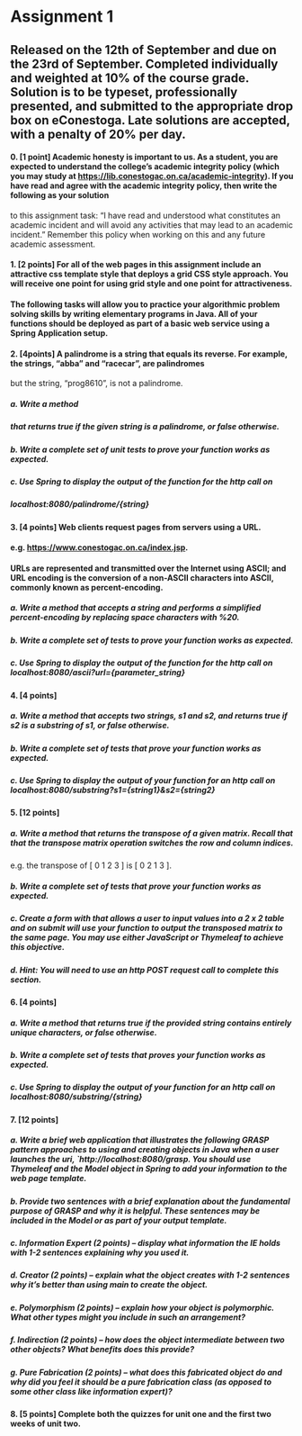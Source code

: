 # Assignment 1

## Released on the 12th of September and due on the 23rd of September. Completed individually and weighted at 10% of the course grade. Solution is to be typeset, professionally presented, and submitted to the appropriate drop box on eConestoga. Late solutions are accepted, with a penalty of 20% per day.

#### 0. [1 point] Academic honesty is important to us. As a student, you are expected to understand the college’s academic integrity policy (which you may study at https://lib.conestogac.on.ca/academic-integrity). If you have read and agree with the academic integrity policy, then write the following as your solution
to this assignment task: “I have read and understood what constitutes an academic incident and will avoid any activities that may lead to an
academic incident.” Remember this policy when working on this and any future academic assessment.

#### 1. [2 points] For all of the web pages in this assignment include an attractive css template style that deploys a grid CSS style approach. You will receive one point for using grid style and one point for attractiveness.
#### The following tasks will allow you to practice your algorithmic problem solving skills by writing elementary programs in Java. All of your functions should be deployed as part of a basic web service using a Spring Application setup.

#### 2. [4points] A palindrome is a string that equals its reverse. For example, the strings, “abba” and “racecar”, are palindromes
but the string, “prog8610”, is not a palindrome. 
##### a. Write a method 
#####    that returns true if the given string is a palindrome, or false otherwise.
##### b. Write a complete set of unit tests to prove your function works as expected.
##### c. Use Spring to display the output of the function for the http call on
#####    localhost:8080/palindrome/{string}

#### 3. [4 points] Web clients request pages from servers using a URL. 
####    e.g. https://www.conestogac.on.ca/index.jsp.
####    URLs are represented and transmitted over the Internet using ASCII; and URL encoding is the conversion of a non-ASCII characters into ASCII, commonly known as percent-encoding.
##### a. Write a method that accepts a string and performs a simplified percent-encoding by replacing space characters with %20.
##### b. Write a complete set of tests to prove your function works as expected.
##### c. Use Spring to display the output of the function for the http call on localhost:8080/ascii?url={parameter_string}

#### 4. [4 points]
##### a. Write a method that accepts two strings, s1 and s2, and returns true if s2 is a substring of s1, or false otherwise.
##### b. Write a complete set of tests that prove your function works as expected.
##### c. Use Spring to display the output of your function for an http call on localhost:8080/substring?s1={string1}&s2={string2}

#### 5. [12 points]
##### a. Write a method that returns the transpose of a given matrix. Recall that that the transpose matrix operation switches the row and column indices.
e.g. the transpose of [
                        0 1
                        2 3
                      ] is 
                      [
                        0 2
                        1 3
                      ].
##### b. Write a complete set of tests that prove your function works as expected.
##### c. Create a form with that allows a user to input values into a 2 x 2 table and on submit will use your function to output the transposed matrix to the same page. You may use either JavaScript or Thymeleaf to achieve this objective.
##### d. Hint: You will need to use an http POST request call to complete this section.

#### 6. [4 points]
##### a. Write a method that returns true if the provided string contains entirely unique characters, or false otherwise.
##### b. Write a complete set of tests that proves your function works as expected.
##### c. Use Spring to display the output of your function for an http call on localhost:8080/substring/{string}

#### 7. [12 points]
##### a. Write a brief web application that illustrates the following GRASP pattern approaches to using and creating objects in Java when a user launches the uri, `http://localhost:8080/grasp. You should use Thymeleaf and the Model object in Spring to add your information to the web page template.
##### b. Provide two sentences with a brief explanation about the fundamental purpose of GRASP and why it is helpful. These sentences may be included in the Model or as part of your output template.
##### c. Information Expert (2 points) – display what information the IE holds with 1-2 sentences explaining why you used it.
##### d. Creator (2 points) – explain what the object creates with 1-2 sentences why it’s better than using main to create the object.
##### e. Polymorphism (2 points) – explain how your object is polymorphic. What other types might you include in such an arrangement?
##### f. Indirection (2 points) – how does the object intermediate between two other objects? What benefits does this provide?
##### g. Pure Fabrication (2 points) – what does this fabricated object do and why did you feel it should be a pure fabrication class (as opposed to some other class like information expert)?

#### 8. [5 points] Complete both the quizzes for unit one and the first two weeks of unit two.
